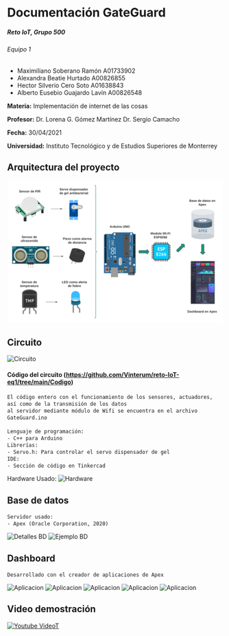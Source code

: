 # Documentación GateGuard
##### Reto IoT, Grupo 500
###### Equipo 1
- Maximiliano Soberano Ramón A01733902
- Alexandra Beatie Hurtado A00826855
- Hector Silverio Cero Soto A01638843
- Alberto Eusebio Guajardo Lavín A00826548
 
**Materia:** Implementación de internet de las cosas

**Profesor:**
Dr. Lorena G. Gómez Martínez
Dr. Sergio Camacho

**Fecha:** 30/04/2021

**Universidad:** Instituto Tecnológico y de Estudios Superiores de Monterrey

## Arquitectura del proyecto
![Arquitecura GateGuard](https://github.com/Vinterum/reto-IoT-eq1/blob/main/Im%C3%A1genes/Dise%C3%B1o%20IoT.png?raw=true)

## Circuito 
![Circuito](https://github.com/Vinterum/reto-IoT-eq1/blob/main/Im%C3%A1genes/Circuito%20GateGuardian.png)

#### Código del circuito (https://github.com/Vinterum/reto-IoT-eq1/tree/main/Codigo)

	El código entero con el funcionamiento de los sensores, actuadores, así como de la transmisión de los datos
	al servidor mediante módulo de Wifi se encuentra en el archivo GateGuard.ino
	
	Lenguaje de programación:
	- C++ para Arduino  
	Librerías:
	- Servo.h: Para controlar el servo dispensador de gel
	IDE:
	- Sección de código en Tinkercad
		
Hardware Usado:
![Hardware](https://github.com/Vinterum/reto-IoT-eq1/blob/main/Im%C3%A1genes/Componentes.png)

## Base de datos
	Servidor usado:
	- Apex (Oracle Corporation, 2020)
		
![Detalles BD](https://github.com/Vinterum/reto-IoT-eq1/blob/main/Im%C3%A1genes/Base%20de%20datos%20detalles.png)
![Ejemplo BD](https://github.com/Vinterum/reto-IoT-eq1/blob/main/Im%C3%A1genes/Ejemplo%20base%20de%20datos.png)

## Dashboard
	Desarrollado con el creador de aplicaciones de Apex
![Aplicacion](https://github.com/Vinterum/reto-IoT-eq1/blob/main/Im%C3%A1genes/Dashboard%201.png)
![Aplicacion](https://github.com/Vinterum/reto-IoT-eq1/blob/main/Im%C3%A1genes/Dashboard%202.png)
![Aplicacion](https://github.com/Vinterum/reto-IoT-eq1/blob/main/Im%C3%A1genes/Dashboard%203.png)
![Aplicacion](https://github.com/Vinterum/reto-IoT-eq1/blob/main/Im%C3%A1genes/Dashboard%204.png)
![Aplicacion](https://github.com/Vinterum/reto-IoT-eq1/blob/main/Im%C3%A1genes/Dashboard%205.png)

## Video demostración
[![Youtube VideoT](http://img.youtube.com/vi/Ei9LyjSiH8c/hqdefault.jpg)](https://youtu.be/Ei9LyjSiH8c "IoT - GateGuard demostración funcional")
